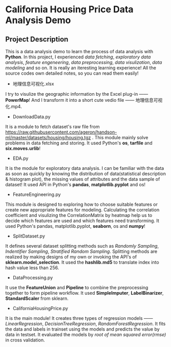 # California Housing Price Data Analysis Demo

## Project Description
This is a data analysis demo to learn the process of data analysis with **Python**. In this project, I experienced *data fetching*, *exploratory data analysis*, *feature engeneering*, *data preprocessing*, *data visulization*, *data modeling* and so on. It is really an iteresting learning experience! All the source codes own detailed notes, so you can read them easily!

- 地理信息可视化.xlsx

I try to visulize the geographic information by the Excel plug-in —— **PowerMap**! And I transform it into a short cute vedio file —— 地理信息可视化.mp4.

- DownloadData.py

It is a module to fetch dataset's raw file from https://raw.githubusercontent.com/ageron/handson-ml/master/datasets/housing/housing.tgz . This module mainly solve problems in data fetching and storing. It used Python's **os**, **tarfile** and **six.moves.urlib**!

- EDA.py

It is the module for exploratory data analysis. I can be familiar with the data as soon as quickly by knowing the distribution of data(statistical description & histogram plot), the missing values of attributes and the data sample of dataset! It used API in Python's **pandas**, **matplotlib.pyplot** and os!

- FeatureEngineering.py

This module is designed to exploring how to choose suitable features or create new appropriate features for modeling. Calculating the correlation coefficient and visulizing the CorrelationMatrix by heatmap help us to decide which features are used and which features need transforming. It used Python's pandas, matplotlib.pyplot, **seaborn**, os and **numpy**!

- SplitDataset.py

It defines several dataset splitting methods such as *Randomly Sampling*, *Indentifier Sampling*, *Stratified Random Sampling*. Splitting methods are realized by making designs of my own or invoking the API's of **sklearn.model_selection**. It used the **hashlib.md5** to translate index into hash value less than 256.

- DataProcessing.py

It use the **FeatureUnion** and **Pipeline** to combine the preprocessing together to form pipeline workflow. It used **SimpleImputer**, **LabelBinarizer**, **StandardScaler** from sklearn.

- CaliforniaHousingPrice.py

It is the main module! It creates three types of regression models —— *LinearRegression*, *DecisionTreeRegression*, *RandomForestRegression*. It fits the data and labels in trainset using the models and predicts the value by data in testset. It evaluated the models by *root of mean squared error(rmse)* in cross validation.
